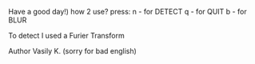 Have a good day!)
how 2 use?
press:
n - for DETECT
q - for QUIT 
b - for BLUR 

To detect I used a Furier Transform 

Author Vasily K.
(sorry for bad english) 
